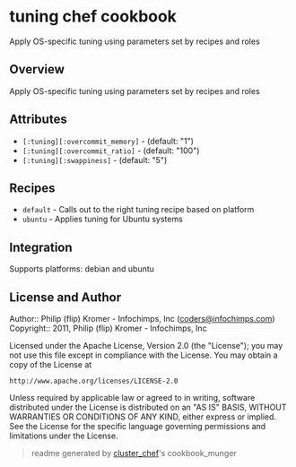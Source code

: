 # tuning chef cookbook

Apply OS-specific tuning using parameters set by recipes and roles

## Overview

Apply OS-specific tuning using parameters set by recipes and roles

## Attributes

* `[:tuning][:overcommit_memory]`     -  (default: "1")
* `[:tuning][:overcommit_ratio]`      -  (default: "100")
* `[:tuning][:swappiness]`            -  (default: "5")

## Recipes 

* `default`                  - Calls out to the right tuning recipe based on platform
* `ubuntu`                   - Applies tuning for Ubuntu systems

## Integration

Supports platforms: debian and ubuntu



## License and Author

Author::                Philip (flip) Kromer - Infochimps, Inc (<coders@infochimps.com>)
Copyright::             2011, Philip (flip) Kromer - Infochimps, Inc

Licensed under the Apache License, Version 2.0 (the "License");
you may not use this file except in compliance with the License.
You may obtain a copy of the License at

    http://www.apache.org/licenses/LICENSE-2.0

Unless required by applicable law or agreed to in writing, software
distributed under the License is distributed on an "AS IS" BASIS,
WITHOUT WARRANTIES OR CONDITIONS OF ANY KIND, either express or implied.
See the License for the specific language governing permissions and
limitations under the License.

> readme generated by [cluster_chef](http://github.com/infochimps/cluster_chef)'s cookbook_munger
